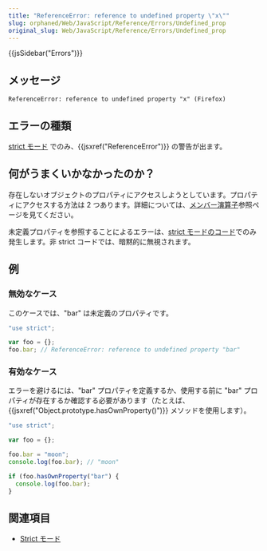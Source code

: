```yaml
---
title: "ReferenceError: reference to undefined property \"x\""
slug: orphaned/Web/JavaScript/Reference/Errors/Undefined_prop
original_slug: Web/JavaScript/Reference/Errors/Undefined_prop
---
```


{{jsSidebar("Errors")}}

## メッセージ

```
ReferenceError: reference to undefined property "x" (Firefox)
```

## エラーの種類

[strict モード](/ja/docs/Web/JavaScript/Reference/Strict_mode) でのみ、{{jsxref("ReferenceError")}} の警告が出ます。

## 何がうまくいかなかったのか？

存在しないオブジェクトのプロパティにアクセスしようとしています。プロパティにアクセスする方法は 2 つあります。詳細については、[メンバー演算子](/ja/docs/Web/JavaScript/Reference/Operators/Property_Accessors)参照ページを見てください。

未定義プロパティを参照することによるエラーは、[strict モードのコード](/ja/docs/Web/JavaScript/Reference/Strict_mode)でのみ発生します。非 strict コードでは、暗黙的に無視されます。

## 例

### 無効なケース

このケースでは、"bar" は未定義のプロパティです。

```js example-bad
"use strict";

var foo = {};
foo.bar; // ReferenceError: reference to undefined property "bar"
```

### 有効なケース

エラーを避けるには、"bar" プロパティを定義するか、使用する前に "bar" プロパティが存在するか確認する必要があります（たとえば、{{jsxref("Object.prototype.hasOwnProperty()")}} メソッドを使用します）。

```js example-good
"use strict";

var foo = {};

foo.bar = "moon";
console.log(foo.bar); // "moon"

if (foo.hasOwnProperty("bar") {
  console.log(foo.bar);
}
```

## 関連項目

- [Strict モード](/ja/docs/Web/JavaScript/Reference/Strict_mode)
